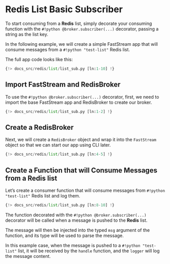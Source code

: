 # Redis List Basic Subscriber

To start consuming from a **Redis** list, simply decorate your consuming function with the `#!python @broker.subscriber(...)` decorator, passing a string as the list key.

In the following example, we will create a simple FastStream app that will consume messages from a `#!python "test-list"` Redis list.

The full app code looks like this:

```python linenums="1"
{!> docs_src/redis/list/list_sub.py [ln:1-10] !}
```

## Import FastStream and RedisBroker

To use the `#!python @broker.subscriber(...)` decorator, first, we need to import the base FastStream app and RedisBroker to create our broker.

```python linenums="1"
{!> docs_src/redis/list/list_sub.py [ln:1-2] !}
```

## Create a RedisBroker

Next, we will create a `RedisBroker` object and wrap it into the `FastStream` object so that we can start our app using CLI later.

```python linenums="1"
{!> docs_src/redis/list/list_sub.py [ln:4-5] !}
```

## Create a Function that will Consume Messages from a Redis list

Let’s create a consumer function that will consume messages from `#!python "test-list"` Redis list and log them.

```python linenums="1"
{!> docs_src/redis/list/list_sub.py [ln:8-10] !}
```

The function decorated with the `#!python @broker.subscriber(...)` decorator will be called when a message is pushed to the **Redis** list.

The message will then be injected into the typed `msg` argument of the function, and its type will be used to parse the message.

In this example case, when the message is pushed to a `#!python "test-list"` list, it will be received by the `handle` function, and the `logger` will log the message content.
